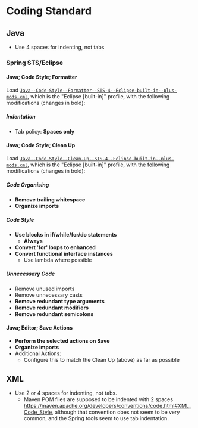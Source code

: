 Coding Standard
===============

Java
----

- Use 4 spaces for indenting, not tabs

### Spring STS/Eclipse ###

#### Java; Code Style; Formatter ####

Load [`Java--Code-Style--Formatter--STS-4--Eclipse-built-in--plus-mods.xml`](Java--Code-Style--Formatter--STS-4--Eclipse-built-in--plus-mods.xml),
which is the "Eclipse [built-in]" profile, with the following modifications
(changes in bold):

##### Indentation #####

- Tab policy: **Spaces only**

#### Java; Code Style; Clean Up ####

Load [`Java--Code-Style--Clean-Up--STS-4--Eclipse-built-in--plus-mods.xml`](Java--Code-Style--Clean-Up--STS-4--Eclipse-built-in--plus-mods.xml),
which is the "Eclipse [built-in]" profile, with the following modifications
(changes in bold):

##### Code Organising #####

- **Remove trailing whitespace**
- **Organize imports**

##### Code Style #####

- **Use blocks in if/while/for/do statements**
  - **Always**
- **Convert 'for' loops to enhanced**
- **Convert functional interface instances**
  - Use lambda where possible

##### Unnecessary Code #####

- Remove unused imports
- Remove unnecessary casts
- **Remove redundant type arguments**
- **Remove redundant modifiers**
- **Remove redundant semicolons**

#### Java; Editor; Save Actions ####

- **Perform the selected actions on Save**
- **Organize imports**
- Additional Actions:
  - Configure this to match the Clean Up (above) as far as possible

XML
---

- Use 2 or 4 spaces for indenting, not tabs.
  - Maven POM files are supposed to be indented with 2 spaces
    <https://maven.apache.org/developers/conventions/code.html#XML_Code_Style>,
    although that convention does not seem to be very common, and the
    Spring tools seem to use tab indentation.
